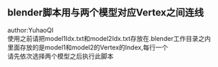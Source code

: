 ## blender脚本用与两个模型对应Vertex之间连线  

author:YuhaoQI  
使用之前请把model1Idx.txt和model2Idx.txt存放在.blender工作目录之内  
里面存放的是model1和model2的Vertex的Index,每行一个  
请先依次选择两个模型之后执行此脚本  